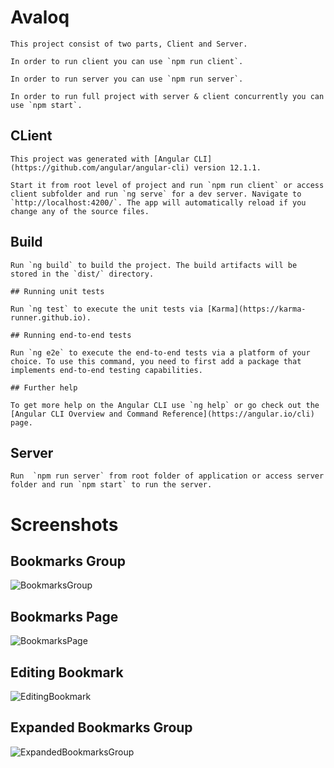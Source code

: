 # Avaloq

    This project consist of two parts, Client and Server.

    In order to run client you can use `npm run client`.

    In order to run server you can use `npm run server`.

    In order to run full project with server & client concurrently you can use `npm start`.


## CLient

    This project was generated with [Angular CLI](https://github.com/angular/angular-cli) version 12.1.1.

    Start it from root level of project and run `npm run client` or access client subfolder and run `ng serve` for a dev server. Navigate to `http://localhost:4200/`. The app will automatically reload if you change any of the source files.

## Build

    Run `ng build` to build the project. The build artifacts will be stored in the `dist/` directory.

    ## Running unit tests

    Run `ng test` to execute the unit tests via [Karma](https://karma-runner.github.io).

    ## Running end-to-end tests

    Run `ng e2e` to execute the end-to-end tests via a platform of your choice. To use this command, you need to first add a package that implements end-to-end testing capabilities.

    ## Further help

    To get more help on the Angular CLI use `ng help` or go check out the [Angular CLI Overview and Command Reference](https://angular.io/cli) page.


## Server

    Run  `npm run server` from root folder of application or access server folder and run `npm start` to run the server.
    
# Screenshots

   ## Bookmarks Group

   ![BookmarksGroup](https://user-images.githubusercontent.com/13451402/125769709-38b2b5c6-38eb-43e3-b7e4-b9056398d93b.PNG)

   ## Bookmarks Page


   ![BookmarksPage](https://user-images.githubusercontent.com/13451402/125769722-73908235-587c-4fc3-bb2a-e9b66f04b825.PNG)

   ## Editing Bookmark

   ![EditingBookmark](https://user-images.githubusercontent.com/13451402/125769734-cfd8a7a5-b4a9-4000-8bac-a29fab517b67.PNG)

   ## Expanded Bookmarks Group

   ![ExpandedBookmarksGroup](https://user-images.githubusercontent.com/13451402/125769748-ba5f38ff-96b9-410f-b764-32e7fa5a083b.PNG)

    
